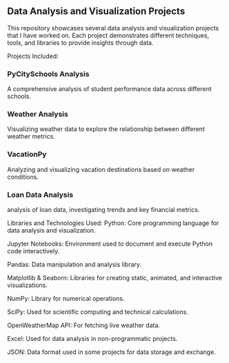 ## Data Analysis and Visualization Projects
This repository showcases several data analysis and visualization projects that I have worked on. Each project demonstrates different techniques, tools, and libraries to provide insights through data.

Projects Included:
### PyCitySchools Analysis
A comprehensive analysis of student performance data across different schools.

### Weather Analysis
Visualizing weather data to explore the relationship between different weather metrics.

### VacationPy
Analyzing and visualizing vacation destinations based on weather conditions.

### Loan Data Analysis
analysis of loan data, investigating trends and key financial metrics.

Libraries and Technologies Used:
Python: Core programming language for data analysis and visualization.

Jupyter Notebooks: Environment used to document and execute Python code interactively.

Pandas: Data manipulation and analysis library.

Matplotlib & Seaborn: Libraries for creating static, animated, and interactive visualizations.

NumPy: Library for numerical operations.

SciPy: Used for scientific computing and technical calculations.

OpenWeatherMap API: For fetching live weather data.

Excel: Used for data analysis in non-programmatic projects.

JSON: Data format used in some projects for data storage and exchange.
